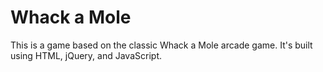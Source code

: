 # Whack a Mole

This is a game based on the classic Whack a Mole arcade game. It's built using HTML, jQuery, and JavaScript.